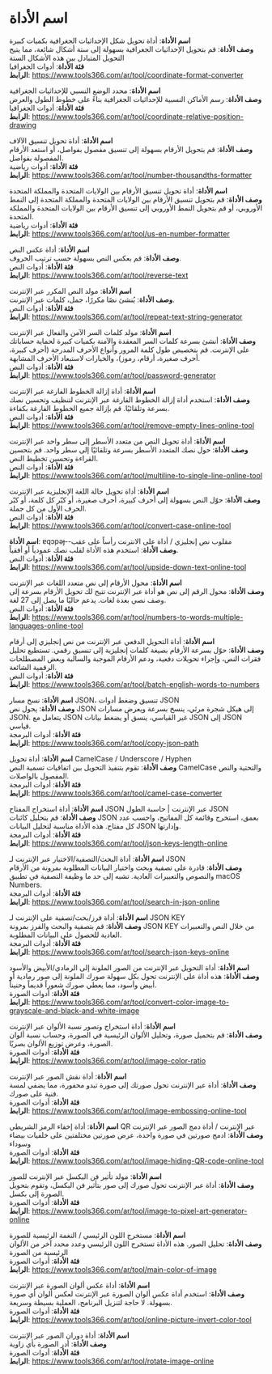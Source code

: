 # اسم الأداة

**اسم الأداة**: أداة تحويل شكل الإحداثيات الجغرافية بكميات كبيرة  
**وصف الأداة**: قم بتحويل الإحداثيات الجغرافية بسهولة إلى ستة أشكال شائعة، مما يتيح التحويل المتبادل بين هذه الأشكال الستة  
**فئة الأداة**: أدوات الجغرافيا  
**الرابط**: https://www.tools366.com/ar/tool/coordinate-format-converter


**اسم الأداة**: محدد الوضع النسبي للإحداثيات الجغرافية  
**وصف الأداة**: رسم الأماكن النسبية للإحداثيات الجغرافية بناءً على خطوط الطول والعرض  
**فئة الأداة**: أدوات الجغرافيا  
**الرابط**: https://www.tools366.com/ar/tool/coordinate-relative-position-drawing


**اسم الأداة**: أداة تحويل تنسيق الآلاف  
**وصف الأداة**: قم بتحويل الأرقام بسهولة إلى تنسيق مفصول بفواصل، أو استعد الأرقام المفصولة بفواصل.  
**فئة الأداة**: أدوات رياضية  
**الرابط**: https://www.tools366.com/ar/tool/number-thousandths-formatter


**اسم الأداة**: أداة تحويل تنسيق الأرقام بين الولايات المتحدة والمملكة المتحدة  
**وصف الأداة**: قم بتحويل تنسيق الأرقام بين الولايات المتحدة والمملكة المتحدة إلى النمط الأوروبي، أو قم بتحويل النمط الأوروبي إلى تنسيق الأرقام بين الولايات المتحدة والمملكة المتحدة.  
**فئة الأداة**: أدوات رياضية  
**الرابط**: https://www.tools366.com/ar/tool/us-en-number-formatter


**اسم الأداة**: أداة عكس النص  
**وصف الأداة**: قم بعكس النص بسهولة حسب ترتيب الحروف.  
**فئة الأداة**: أدوات النص  
**الرابط**: https://www.tools366.com/ar/tool/reverse-text


**اسم الأداة**: مولد النص المكرر عبر الإنترنت  
**وصف الأداة**: يُنشئ نصًا مكررًا، جمل، كلمات عبر الإنترنت.  
**فئة الأداة**: أدوات النص  
**الرابط**: https://www.tools366.com/ar/tool/repeat-text-string-generator


**اسم الأداة**: مولد كلمات السر الآمن والفعال عبر الإنترنت  
**وصف الأداة**: أنشئ بسرعة كلمات السر المعقدة والآمنة بكميات كبيرة لحماية حساباتك على الإنترنت. قم بتخصيص طول كلمة المرور وأنواع الأحرف المدرجة (أحرف كبيرة، أحرف صغيرة، أرقام، رموز)، والخيارات لاستبعاد الأحرف المشابهة.  
**فئة الأداة**: أدوات النص  
**الرابط**: https://www.tools366.com/ar/tool/password-generator


**اسم الأداة**: أداة إزالة الخطوط الفارغة عبر الإنترنت  
**وصف الأداة**: استخدم أداة إزالة الخطوط الفارغة عبر الإنترنت لتنظيف وتحسين نصك بسرعة وتلقائيًا. قم بإزالة جميع الخطوط الفارغة بكفاءة.  
**فئة الأداة**: أدوات النص  
**الرابط**: https://www.tools366.com/ar/tool/remove-empty-lines-online-tool


**اسم الأداة**: أداة تحويل النص من متعدد الأسطر إلى سطر واحد عبر الإنترنت  
**وصف الأداة**: حول نصك المتعدد الأسطر بسرعة وتلقائيًا إلى سطر واحد. قم بتحسين القراءة وتحسين تخطيط النص.  
**فئة الأداة**: أدوات النص  
**الرابط**: https://www.tools366.com/ar/tool/multiline-to-single-line-online-tool


**اسم الأداة**: أداة تحويل حالة اللغة الإنجليزية عبر الإنترنت  
**وصف الأداة**: حوّل النص بسهولة إلى أحرف كبيرة، أحرف صغيرة، أو كبّر كل كلمة، أو كبّر الحرف الأول من كل جملة.  
**فئة الأداة**: أدوات النص  
**الرابط**: https://www.tools366.com/ar/tool/convert-case-online-tool


**اسم الأداة**: ɐqɔpǝɟ--مقلوب نص إنجليزي / أداة على الانترنت رأساً على عقب  
**وصف الأداة**: استخدم هذه الأداة لقلب نصك عمودياً أو أفقياً.  
**فئة الأداة**: أدوات النص  
**الرابط**: https://www.tools366.com/ar/tool/upside-down-text-online-tool


**اسم الأداة**: محول الأرقام إلى نص متعدد اللغات عبر الإنترنت  
**وصف الأداة**: محول الرقم إلى نص هو أداة عبر الإنترنت تتيح لك تحويل الأرقام بسرعة إلى وصف نصي بعدة لغات. يدعم حاليًا ما يصل إلى 27 لغة.  
**فئة الأداة**: أدوات النص  
**الرابط**: https://www.tools366.com/ar/tool/numbers-to-words-multiple-languages-online-tool


**اسم الأداة**: أداة التحويل الدفعي عبر الإنترنت من نص إنجليزي إلى أرقام  
**وصف الأداة**: حوّل بسرعة الأرقام بصيغة كلمات إنجليزية إلى تنسيق رقمي. تستطيع تحليل فقرات النص، وإجراء تحويلات دفعية، ودعم الأرقام الموجبة والسالبة وبعض المصطلحات الرقمية الشائعة.  
**فئة الأداة**: أدوات النص  
**الرابط**: https://www.tools366.com/ar/tool/batch-english-words-to-numbers


**اسم الأداة**: نسخ مسار JSON، تنسيق وضغط أدوات JSON  
**وصف الأداة**: يحول نص JSON إلى هيكل شجرة مرئي، ينسخ بسرعة ويعرض مسارات JSON. يتعامل مع JSON غير القياسي، ينسق أو يضغط بيانات JSON إلى JSON قياسي.  
**فئة الأداة**: أدوات البرمجة  
**الرابط**: https://www.tools366.com/ar/tool/copy-json-path


**اسم الأداة**: أداة تحويل CamelCase / Underscore / Hyphen  
**وصف الأداة**: تقوم بتنفيذ التحويل بين اتفاقيات تسمية النص CamelCase والتحتية والنص المفصول بالواصلات.  
**فئة الأداة**: أدوات البرمجة  
**الرابط**: https://www.tools366.com/ar/tool/camel-case-converter


**اسم الأداة**: أداة استخراج المفتاح JSON عبر الإنترنت | حاسبة الطول JSON  
**وصف الأداة**: قم بتحليل كائنات JSON بعمق، استخرج وقائمة كل المفاتيح، واحسب عدد كل مفتاح. هذه الأداة مناسبة لتحليل البيانات JSON وإدارتها.  
**فئة الأداة**: أدوات البرمجة  
**الرابط**: https://www.tools366.com/ar/tool/json-keys-length-online


**اسم الأداة**: أداة البحث/التصفية/الاختيار عبر الإنترنت لـ JSON  
**وصف الأداة**: قادرة على تصفية وبحث واختيار البيانات المطلوبة بمرونة من الأرقام والنصوص والتعبيرات العادية. تشبه إلى حد ما وظيفة التصفية في تطبيق macOS Numbers.  
**فئة الأداة**: أدوات البرمجة  
**الرابط**: https://www.tools366.com/ar/tool/search-in-json-online


**اسم الأداة**: أداة فرز/بحث/تصفية على الإنترنت لـ JSON KEY  
**وصف الأداة**: قم بتصفية والبحث والفرز بمرونة JSON KEY من خلال النص والتعبيرات العادية للحصول على البيانات المطلوبة.  
**فئة الأداة**: أدوات البرمجة  
**الرابط**: https://www.tools366.com/ar/tool/search-json-keys-online


**اسم الأداة**: أداة التحويل عبر الإنترنت من الصور الملونة إلى الرمادي/الأبيض والأسود  
**وصف الأداة**: هذه أداة على الإنترنت تحول بكل سهولة صورك الملونة إلى صور رمادية أو أبيض وأسود، مما يعطي صورك شعوراً قديماً وحنيناً.  
**فئة الأداة**: أدوات الصورة  
**الرابط**: https://www.tools366.com/ar/tool/convert-color-image-to-grayscale-and-black-and-white-image


**اسم الأداة**: أداة استخراج وتصور نسبة الألوان عبر الإنترنت  
**وصف الأداة**: قم بتحميل صورة، وتحليل الألوان الرئيسية في الصورة، وحساب نسبة ألوان الصورة، وعرض توزيع الألوان بصريًا.  
**فئة الأداة**: أدوات الصورة  
**الرابط**: https://www.tools366.com/ar/tool/image-color-ratio


**اسم الأداة**: أداة نقش الصور عبر الإنترنت  
**وصف الأداة**: أداة عبر الإنترنت تحول صورتك إلى صورة تبدو محفورة، مما يضفي لمسة فنية على صورك.  
**فئة الأداة**: أدوات الصورة  
**الرابط**: https://www.tools366.com/ar/tool/image-embossing-online-tool


**اسم الأداة**: أداة إخفاء الرمز الشريطي QR عبر الإنترنت / أداة دمج الصور عبر الإنترنت  
**وصف الأداة**: ادمج صورتين في صورة واحدة، عرض صورتين مختلفتين على خلفيات بيضاء وسوداء  
**فئة الأداة**: أدوات الصورة  
**الرابط**: https://www.tools366.com/ar/tool/image-hiding-QR-code-online-tool


**اسم الأداة**: مولد تأثير فن البكسل عبر الإنترنت للصور  
**وصف الأداة**: أداة عبر الإنترنت تحول صورك إلى صور بتأثير فن البكسل، وتقوم بتحويل الصورة إلى بكسل.  
**فئة الأداة**: أدوات الصورة  
**الرابط**: https://www.tools366.com/ar/tool/image-to-pixel-art-generator-online


**اسم الأداة**: مستخرج اللون الرئيسي / النغمة الرئيسية للصورة  
**وصف الأداة**: تحليل الصور. هذه الأداة تستخرج اللون الرئيسي وعدد محدد آخر من الألوان الرئيسية من الصورة  
**فئة الأداة**: أدوات الصورة  
**الرابط**: https://www.tools366.com/ar/tool/main-color-of-image


**اسم الأداة**: أداة عكس ألوان الصورة عبر الإنترنت  
**وصف الأداة**: استخدم أداة عكس ألوان الصورة عبر الإنترنت لعكس ألوان أي صورة بسهولة. لا حاجة لتنزيل البرنامج، العملية بسيطة وسريعة.  
**فئة الأداة**: أدوات الصورة  
**الرابط**: https://www.tools366.com/ar/tool/online-picture-invert-color-tool


**اسم الأداة**: أداة دوران الصور عبر الإنترنت  
**وصف الأداة**: أدر الصورة بأي زاوية  
**فئة الأداة**: أدوات الصورة  
**الرابط**: https://www.tools366.com/ar/tool/rotate-image-online


